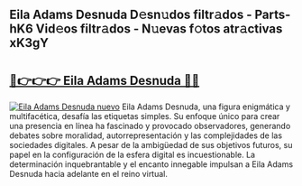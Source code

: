 ## Eila Adams Desnuda D𝚎sn𝚞dos filtr𝚊dos - Parts-hK6 Vid𝚎os filtr𝚊dos - N𝚞evas f𝚘tos atr𝚊ctivas xK3gY

# <h2><a href="http://mb0rrzy.tromn.icu/?c=Eila+Adams+Desnuda">🔗👉👉👉 Eila Adams Desnuda 🔗🔗</a></h2>

[![Eila Adams Desnuda nuevo](https://i.imgur.com/pEAQMta.gif)](http://mb0rrzy.tromn.icu/?c=Eila+Adams+Desnuda)
Eila Adams Desnuda, una figura enigmática y multifacética, desafía las etiquetas simples. Su enfoque único para crear una presencia en línea ha fascinado y provocado observadores, generando debates sobre moralidad, autorrepresentación y las complejidades de las sociedades digitales. A pesar de la ambigüedad de sus objetivos futuros, su papel en la configuración de la esfera digital es incuestionable. La determinación inquebrantable y el encanto innegable impulsan a Eila Adams Desnuda hacia adelante en el reino virtual.
